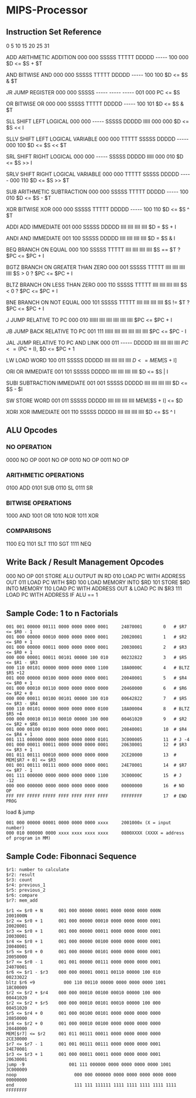 MIPS-Processor
==============

## Instruction Set Reference
0     5     10    15    20    25      31

ADD	ARITHMETIC ADDITION
000 000 SSSSS TTTTT DDDDD ----- 100 000
$D <= $S + $T

AND	BITWISE AND
000 000 SSSSS TTTTT DDDDD ----- 100 100
$D <= $S & $T

JR 	JUMP REGISTER
000 000 SSSSS ----- ----- ----- 001 000
PC <= $S

OR	BITWISE OR
000 000 SSSSS TTTTT DDDDD ----- 100 101
$D <= $S & $T

SLL	SHIFT LEFT LOGICAL
000 000 ----- SSSSS DDDDD IIIII 000 000 
$D <= $S << I

SLLV	SHIFT LEFT LOGICAL VARIABLE
000 000 TTTTT SSSSS DDDDD ----- 000 100
$D <= $S << $T

SRL	SHIFT RIGHT LOGICAL
000 000 ----- SSSSS DDDDD IIIII 000 010 
$D <= $S >> I

SRLV	SHIFT RIGHT LOGICAL VARIABLE
000 000 TTTTT SSSSS DDDDD ----- 000 110
$D <= $S >> $T

SUB	ARITHMETIC SUBTRACTION
000 000 SSSSS TTTTT DDDDD ----- 100 010
$D <= $S - $T

XOR	BITWISE XOR
000 000 SSSSS TTTTT DDDDD ----- 100 110
$D <= $S ^ $T

ADDI	ADD IMMEDIATE
001 000 SSSSS DDDDD IIII IIII IIII IIII
$D = $S + I

ANDI	AND IMMEDIATE
001 100 SSSSS DDDDD IIII IIII IIII IIII
$D = $S & I

BEQ	BRANCH ON EQUAL
000 100 SSSSS TTTTT IIII IIII IIII IIII
$S == $T ? $PC <= $PC + I

BGTZ	BRANCH ON GREATER THAN ZERO
000 001 SSSSS TTTTT IIII IIII IIII IIII
$S > 0 ? $PC <= $PC + I

BLTZ	BRANCH ON LESS THAN ZERO
000 110 SSSSS TTTTT IIII IIII IIII IIII
$S < 0 ? $PC <= $PC + I

BNE	BRANCH ON NOT EQUAL
000 101 SSSSS TTTTT IIII IIII IIII IIII
$S != $T ? $PC <= $PC + I


J	JUMP RELATIVE TO PC
000 010 IIIIII IIII IIII IIII IIII IIII
$PC <= $PC + I

JB	JUMP BACK RELATIVE TO PC
001 111 IIIIII IIII IIII IIII IIII IIII
$PC <= $PC - I

JAL	JUMP RELATIVE TO PC AND LINK
000 011 ----- DDDDD IIII IIII IIII IIII
$PC <= ($PC + I), $D <= $PC + 1

LW	LOAD WORD
100 011 SSSSS DDDDD IIII IIII IIII IIII
$D <= MEM[$S + I]

ORI	OR IMMEDIATE
001 101 SSSSS DDDDD IIII IIII IIII IIII
$D <= $S | I

SUBI	SUBTRACTION IMMEDIATE
001 001 SSSSS DDDDD IIII IIII IIII IIII
$D <= $S - $I

SW	STORE WORD
001 011 SSSSS DDDDD IIII IIII IIII IIII
MEM[$S + I] <= $D

XORI	XOR IMMEDIATE
001 110 SSSSS DDDDD IIII IIII IIII IIII
$D <= $S ^ I

## ALU Opcodes
### NO OPERATION
0000	NO OP
0001	NO OP
0010	NO OP
0011	NO OP

### ARITHMETIC OPERATIONS
0100	ADD
0101	SUB
0110	SL
0111	SR

### BITWISE OPERATIONS
1000	AND
1001	OR
1010	NOR
1011	XOR

### COMPARISONS
1100	EQ
1101	SLT
1110	SGT
1111	NEQ

## Write Back / Result Management Opcodes
000	NO OP
001	STORE ALU OUTPUT IN RD
010	LOAD PC WITH ADDRESS OUT
011	LOAD PC WITH $RD
100	LOAD MEMORY INTO $RD
101	STORE $RD INTO MEMORY
110	LOAD PC WITH ADDRESS OUT & LOAD PC IN $R3
111	LOAD PC WITH ADDRESS IF ALU == 1

## Sample Code: 1 to n Factorials
```
001 001 00000 00111 0000 0000 0000 0001		24070001	 	0	# $R7 <= $R0 - 1
001 000 00000 00010 0000 0000 0000 0001		20020001		1	# $R2 <= $R0 + 1
001 000 00000 00011 0000 0000 0000 0001		20030001		2	# $R3 <= $R0 + 1
000 000 00001 00011 00101 00000 100 010		00232822		3	# $R5 <= $R1 - $R3
000 110 00101 00000 0000 0000 0000 1100		18A0000C		4	# BLTZ $R5 +12
001 000 00000 00100 0000 0000 0000 0001		20040001		5	# $R4 <= $R0 + 1
001 000 00010 00110 0000 0000 0000 0000		20460000		6	# $R6 <= $R2 + 0
000 000 00011 00100 00101 00000 100 010		00642822		7	# $R5 <= $R3 - $R4
000 110 00101 00000 0000 0000 0000 0100		18A00004		8	# BLTZ $R5 +4
000 000 00010 00110 00010 00000 100 000		00461020		9	# $R2 <= $R2 + $R6
001 000 00100 00100 0000 0000 0000 0001		20840001		10	# $R4 <= $R4 + 1
001 111 000000 0000 0000 0000 0000 0101		3C000005		11	# J -4
001 000 00011 00011 0000 0000 0000 0001		20630001		12	# $R3 <= $R3 + 1
001 011 00111 00010 0000 0000 0000 0000		2CE20000		13	# MEM[$R7 + 0] <= $R3
001 001 00111 00111 0000 0000 0000 0001		24E70001		14	# $R7 <= $R7 - 1
001 111 000000 0000 0000 0000 0000 1100		3C00000C		15	# J -12
000 000 000000 0000 0000 0000 0000 0000		00000000		16	# NO OP
FFF FFF FFFFF FFFFF FFFF FFFF FFFF FFFF		FFFFFFFF		17	# END PROG
```

load & jump
```
001 000 00000 00001 0000 0000 0000 xxxx		2001000x (X = input number)
000 010 000000 0000 xxxx xxxx xxxx xxxx		0800XXXX (XXXX = address of program in MM)
```

## Sample Code: Fibonnaci Sequence
```
$r1: number to calculate
$r2: result
$r3: count
$r4: previous_1
$r5: previous_2
$r6: compare
$r7: mem_add

$r1 <= $r0 + N		001 000 00000 00001 0000 0000 0000 000N		2001000N
$r2 <= $r0 + 1		001 000 00000 00010 0000 0000 0000 0001		20020001
$r3 <= $r0 + 1		001 000 00000 00011 0000 0000 0000 0001		20030001
$r4 <= $r0 + 1		001 000 00000 00100 0000 0000 0000 0001		20040001
$r5 <= $r0 + 0		001 000 00000 00101 0000 0000 0000 0001		20050000
$r7 <= $r0 - 1		001 001 00000 00111 0000 0000 0000 0001		24070001
$r6 <= $r1 - $r3	000 000 00001 00011 00110 00000 100 010		00233022
bltz $r6 +9			  000 110 00110 00000 0000 0000 0000 1001		18C00009
$r2 <= $r2 + $r4	000 000 00010 00100 00010 00000 100 000		00441020
$r2 <= $r2 + $r5	000 000 00010 00101 00010 00000 100 000		00451020
$r5 <= $r4 + 0		001 000 00100 00101 0000 0000 0000 0000		20850000
$r4 <= $r2 + 0		001 000 00010 00100 0000 0000 0000 0000		20440000
MEM[$r7] <= $r2		001 011 00111 00011 0000 0000 0000 0000		2CE30000
$r7 <= $r7 - 1		001 001 00111 00111	0000 0000 0000 0001		24E70001
$r3 <= $r3 + 1 		001 000 00011 00011 0000 0000 0000 0001 	20630001
jump -9				    001 111 000000 0000 0000 0000 0000 1001		3C000009
noop				      000 000 000000 0000 0000 0000 0000 0000		00000000
end					      111 111 111111 1111 1111 1111 1111 1111		FFFFFFFF
```
